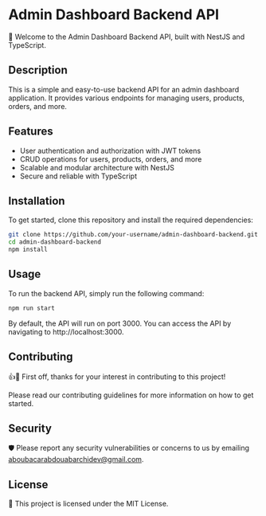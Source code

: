 # Admin Dashboard Backend API

🚀 Welcome to the Admin Dashboard Backend API, built with NestJS and TypeScript.

## Description

This is a simple and easy-to-use backend API for an admin dashboard application. It provides various endpoints for managing users, products, orders, and more.

## Features

- User authentication and authorization with JWT tokens
- CRUD operations for users, products, orders, and more
- Scalable and modular architecture with NestJS
- Secure and reliable with TypeScript

## Installation

To get started, clone this repository and install the required dependencies:

```bash
git clone https://github.com/your-username/admin-dashboard-backend.git
cd admin-dashboard-backend
npm install
```

## Usage

To run the backend API, simply run the following command:

```bash
npm run start
```

By default, the API will run on port 3000. You can access the API by navigating to http://localhost:3000.

## Contributing

👍🎉 First off, thanks for your interest in contributing to this project!

Please read our contributing guidelines for more information on how to get started.

## Security

🛡️ Please report any security vulnerabilities or concerns to us by emailing aboubacarabdouabarchidev@gmail.com.

## License

📝 This project is licensed under the MIT License.
